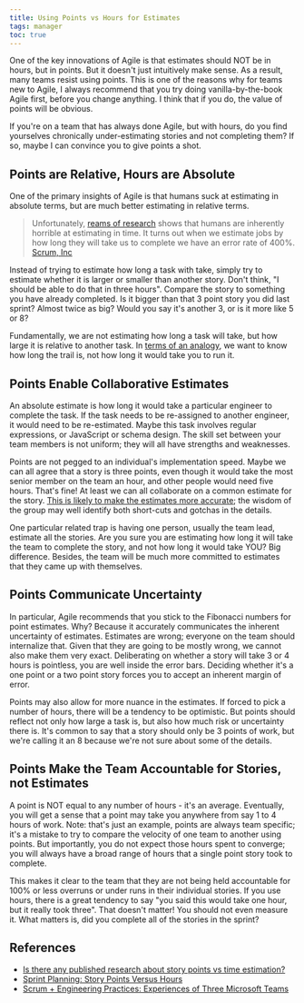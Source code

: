```yaml
---
title: Using Points vs Hours for Estimates
tags: manager
toc: true
---
```


One of the key innovations of Agile is that estimates should NOT be in hours,
but in points. But it doesn't just intuitively make sense. As a result, many
teams resist using points. This is one of the reasons why for teams new to
Agile, I always recommend that you try doing vanilla-by-the-book Agile first,
before you change anything. I think that if you do, the value of points will be
obvious.

If you're on a team that has always done Agile, but with hours, do you find
yourselves chronically under-estimating stories and not completing them? If so,
maybe I can convince you to give points a shot.


## Points are Relative, Hours are Absolute

One of the primary insights of Agile is that humans suck at estimating in
absolute terms, but are much better estimating in relative terms.

> Unfortunately, [reams of research](http://pm.stackexchange.com/questions/11675/is-there-any-published-research-about-story-points-vs-time-estimation) shows that humans are inherently horrible at
estimating in time. It turns out when we estimate jobs by how long they will
take us to complete we have an error rate of 400%. [Scrum, Inc](https://www.scruminc.com/points-vs-hours/)

Instead of trying to estimate how long a task with take, simply try to estimate
whether it is larger or smaller than another story. Don't think, "I should be
able to do that in three hours". Compare the story to something you have already
completed. Is it bigger than that 3 point story you did last sprint? Almost
twice as big? Would you say it's another 3, or is it more like 5 or 8?

Fundamentally, we are not estimating how long a task will take, but how large
it is relative to another task. In [terms of an analogy](https://www.mountaingoatsoftware.com/blog/the-main-benefit-of-story-points),
we want to know how long the trail is, not how long it would take you to run it.


## Points Enable Collaborative Estimates

An absolute estimate is how long it would take a particular engineer to complete
the task. If the task needs to be re-assigned to another engineer, it would need
to be re-estimated. Maybe this task involves regular expressions, or JavaScript
or schema design. The skill set between your team members is not uniform; they
will all have strengths and weaknesses.

Points are not pegged to an individual's implementation speed. Maybe we can all
agree that a story is three points, even though it would take the most senior
member on the team an hour, and other people would need five hours. That's fine!
At least we can all collaborate on a common estimate for the story. [This is
likely to make the estimates more accurate](https://www.mountaingoatsoftware.com/blog/dont-equate-story-points-to-hours);
the wisdom of the group may well identify both short-cuts and gotchas in the
details.

One particular related trap is having one person, usually the team lead, estimate
all the stories. Are you sure you are estimating how long it will take the team
to complete the story, and not how long it would take YOU? Big difference.
Besides, the team will be much more committed to estimates that they came up
with themselves.


## Points Communicate Uncertainty

In particular, Agile recommends that you stick to the Fibonacci numbers for
point estimates. Why? Because it accurately communicates the inherent
uncertainty of estimates. Estimates are wrong; everyone on the team should
internalize that. Given that they are going to be mostly wrong, we cannot also
make them very exact. Deliberating on whether a story will take 3 or 4 hours is
pointless, you are well inside the error bars. Deciding whether it's a one
point or a two point story forces you to accept an inherent margin of error.

Points may also allow for more nuance in the estimates. If forced to pick a
number of hours, there will be a tendency to be optimistic. But points should
reflect not only how large a task is, but also how much risk or uncertainty
there is. It's common to say that a story should only be 3 points of work, but
we're calling it an 8 because we're not sure about some of the details.


## Points Make the Team Accountable for Stories, not Estimates

A point is NOT equal to any number of hours - it's an average. Eventually, you
will get a sense that a point may take you anywhere from say 1 to 4 hours of
work. Note: that's just an example, points are always team specific; it's a
mistake to try to compare the velocity of one team to another using points.
But importantly, you do not expect those hours spent to converge; you will always
have a broad range of hours that a single point story took to complete.

This makes it clear to the team that they are not being held accountable for
100% or less overruns or under runs in their individual stories. If you use
hours, there is a great tendency to say "you said this would take one hour, but
it really took three". That doesn't matter! You should not even measure it.
What matters is, did you complete all of the stories in the sprint?


## References

- [Is there any published research about story points vs time estimation?](http://pm.stackexchange.com/questions/11675/is-there-any-published-research-about-story-points-vs-time-estimation)
- [Sprint Planning: Story Points Versus Hours](https://www.infoq.com/news/2009/09/story-points-versus-hours)
- [Scrum + Engineering Practices: Experiences of Three Microsoft Teams](https://collaboration.csc.ncsu.edu/laurie/Papers/ESEM11_SCRUM_Experience_CameraReady.pdf)
